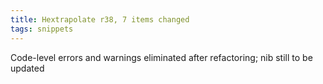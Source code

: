 ```yaml
---
title: Hextrapolate r38, 7 items changed
tags: snippets
---
```


Code-level errors and warnings eliminated after refactoring; nib still to be updated
